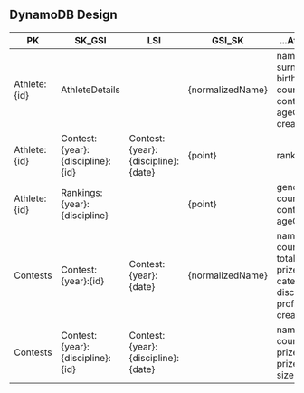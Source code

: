 ## DynamoDB Design

| PK           | SK_GSI                           | LSI                                | GSI_SK           | ...Attributes                                                                    |
| ------------ | -------------------------------- | ---------------------------------- | ---------------- | -------------------------------------------------------------------------------- |
| Athlete:{id} | AthleteDetails                   |                                    | {normalizedName} | name, surname, birth, gender, country, continent, ageCategory, createdAt         |
| Athlete:{id} | Contest:{year}:{discipline}:{id} | Contest:{year}:{discipline}:{date} | {point}          | rank                                                                             |
| Athlete:{id} | Rankings:{year}:{discipline}     |                                    | {point}          | gender, country, continent, ageCategory                                          |
| Contests     | Contest:{year}:{id}              | Contest:{year}:{date}              | {normalizedName} | name, city, country, totalPrize, prizeUnit, categories[], disciplines[], profile, createdAt |
| Contests     | Contest:{year}:{discipline}:{id} | Contest:{year}:{discipline}:{date} |                  | name, city, country, prize, prizeUnit, size                                                 |
